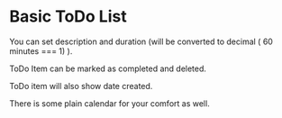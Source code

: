 # Basic ToDo List 

You can set description and duration (will be converted to decimal ( 60 minutes === 1) ). 

ToDo Item can be marked as completed and deleted.

ToDo item will also show date created.

There is some plain calendar for your comfort as well.
